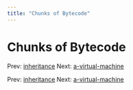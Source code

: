 ```yaml
---
title: "Chunks of Bytecode"
---
```


# Chunks of Bytecode

Prev: [inheritance](inheritance.md)
Next: [a-virtual-machine](a-virtual-machine.md)

Prev: [inheritance](inheritance.md)
Next: [a-virtual-machine](a-virtual-machine.md)
